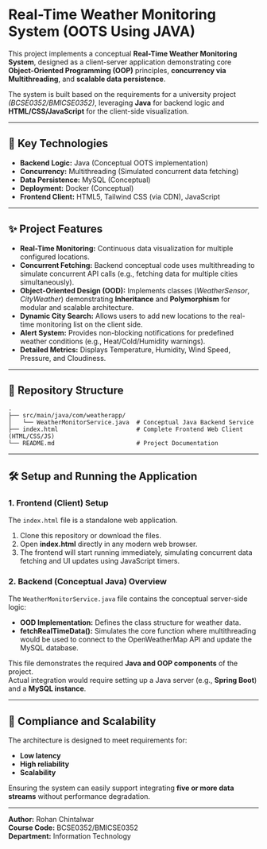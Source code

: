 # Real-Time Weather Monitoring System (OOTS Using JAVA)

This project implements a conceptual **Real-Time Weather Monitoring System**, designed as a client-server application demonstrating core **Object-Oriented Programming (OOP)** principles, **concurrency via Multithreading**, and **scalable data persistence**.

The system is built based on the requirements for a university project *(BCSE0352/BMICSE0352)*, leveraging **Java** for backend logic and **HTML/CSS/JavaScript** for the client-side visualization.

---

## 🚀 Key Technologies

- **Backend Logic:** Java (Conceptual OOTS implementation)
- **Concurrency:** Multithreading (Simulated concurrent data fetching)
- **Data Persistence:** MySQL (Conceptual)
- **Deployment:** Docker (Conceptual)
- **Frontend Client:** HTML5, Tailwind CSS (via CDN), JavaScript

---

## ✨ Project Features

- **Real-Time Monitoring:** Continuous data visualization for multiple configured locations.
- **Concurrent Fetching:** Backend conceptual code uses multithreading to simulate concurrent API calls (e.g., fetching data for multiple cities simultaneously).
- **Object-Oriented Design (OOD):** Implements classes (*WeatherSensor*, *CityWeather*) demonstrating **Inheritance** and **Polymorphism** for modular and scalable architecture.
- **Dynamic City Search:** Allows users to add new locations to the real-time monitoring list on the client side.
- **Alert System:** Provides non-blocking notifications for predefined weather conditions (e.g., Heat/Cold/Humidity warnings).
- **Detailed Metrics:** Displays Temperature, Humidity, Wind Speed, Pressure, and Cloudiness.

---

## 📁 Repository Structure

```
.
├── src/main/java/com/weatherapp/
│   └── WeatherMonitorService.java  # Conceptual Java Backend Service
├── index.html                      # Complete Frontend Web Client (HTML/CSS/JS)
└── README.md                       # Project Documentation
```

---

## 🛠 Setup and Running the Application

### 1. Frontend (Client) Setup

The `index.html` file is a standalone web application.

1. Clone this repository or download the files.
2. Open **index.html** directly in any modern web browser.
3. The frontend will start running immediately, simulating concurrent data fetching and UI updates using JavaScript timers.

### 2. Backend (Conceptual Java) Overview

The `WeatherMonitorService.java` file contains the conceptual server-side logic:

- **OOD Implementation:** Defines the class structure for weather data.
- **fetchRealTimeData():** Simulates the core function where multithreading would be used to connect to the OpenWeatherMap API and update the MySQL database.

This file demonstrates the required **Java and OOP components** of the project.  
Actual integration would require setting up a Java server (e.g., **Spring Boot**) and a **MySQL instance**.

---

## 📌 Compliance and Scalability

The architecture is designed to meet requirements for:
- **Low latency**
- **High reliability**
- **Scalability**

Ensuring the system can easily support integrating **five or more data streams** without performance degradation.

---

**Author:** Rohan Chintalwar  
**Course Code:** BCSE0352/BMICSE0352  
**Department:** Information Technology
